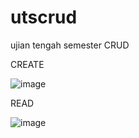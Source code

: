 # utscrud
ujian tengah semester CRUD

CREATE


![image](https://user-images.githubusercontent.com/100121459/158306107-c02bb095-d9bd-419f-971d-eb1a3c92bab4.png)


READ

![image](https://user-images.githubusercontent.com/100121459/158306046-e8848ea5-ed5c-48dd-94ed-f111b378bb75.png)

